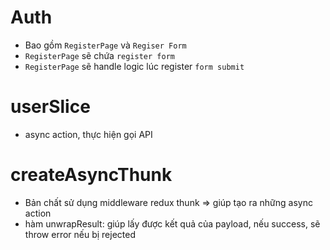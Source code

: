 
# Auth
- Bao gồm `RegisterPage` và `Regiser Form`
- `RegisterPage` sẽ chứa `register form`
- `RegisterPage` sẽ handle logic lúc register `form submit`

# userSlice 
-   async action, thực hiện gọi API

# createAsyncThunk
- Bản chất sử dụng middleware redux thunk => giúp tạo ra những async action
- hàm unwrapResult: giúp lấy được kết quả của payload, nếu success, sẽ throw error nếu bị rejected